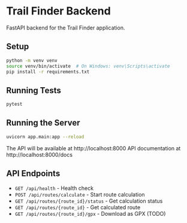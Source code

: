 # Trail Finder Backend

FastAPI backend for the Trail Finder application.

## Setup

```bash
python -m venv venv
source venv/bin/activate  # On Windows: venv\Scripts\activate
pip install -r requirements.txt
```

## Running Tests

```bash
pytest
```

## Running the Server

```bash
uvicorn app.main:app --reload
```

The API will be available at http://localhost:8000
API documentation at http://localhost:8000/docs

## API Endpoints

- `GET /api/health` - Health check
- `POST /api/routes/calculate` - Start route calculation
- `GET /api/routes/{route_id}/status` - Get calculation status
- `GET /api/routes/{route_id}` - Get calculated route
- `GET /api/routes/{route_id}/gpx` - Download as GPX (TODO)